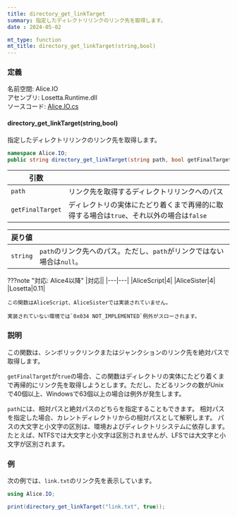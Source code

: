 ```yaml
---
title: directory_get_linkTarget
summary: 指定したディレクトリリンクのリンク先を取得します。
date : 2024-05-02

mt_type: function
mt_title: directory_get_linkTarget(string,bool)
---
```


### 定義
名前空間: Alice.IO<br/>
アセンブリ: Losetta.Runtime.dll<br/>
ソースコード: [Alice.IO.cs](https://github.com/WSOFT-Project/Losetta/blob/master/Losetta.Runtime/Alice.IO.cs)

#### directory_get_linkTarget(string,bool)



指定したディレクトリリンクのリンク先を取得します。

```cs title="AliceScript"
namespace Alice.IO;
public string directory_get_linkTarget(string path, bool getFinalTarget);
```

|引数| |
|-|-|
|`path`|リンク先を取得するディレクトリリンクへのパス|
|`getFinalTarget`|ディレクトリの実体にたどり着くまで再帰的に取得する場合は`true`、それ以外の場合は`false`|

|戻り値| |
|-|-|
|`string`|`path`のリンク先へのパス。ただし、`path`がリンクではない場合は`null`。|

???note "対応: Alice4以降"
    |対応||
    |---|---|
    |AliceScript|4|
    |AliceSister|4|
    |Losetta|0.11|

    この関数はAliceScript、AliceSisterでは実装されていません。

    実装されていない環境では`0x034 NOT_IMPLEMENTED`例外がスローされます。

### 説明
この関数は、シンボリックリンクまたはジャンクションのリンク先を絶対パスで取得します。

`getFinalTarget`が`true`の場合、この関数はディレクトリの実体にたどり着くまで再帰的にリンク先を取得しようとします。ただし、たどるリンクの数がUnixで40個以上、Windowsで63個以上の場合は例外が発生します。

`path`には、相対パスと絶対パスのどちらを指定することもできます。
相対パスを指定した場合、カレントディレクトリからの相対パスとして解釈します。
パスの大文字と小文字の区別は、環境およびディレクトリシステムに依存します。たとえば、NTFSでは大文字と小文字は区別されませんが、LFSでは大文字と小文字が区別されます。

### 例
次の例では、`link.txt`のリンク先を表示しています。

```cs title="AliceScript"
using Alice.IO;

print(directory_get_linkTarget("link.txt", true));
```
